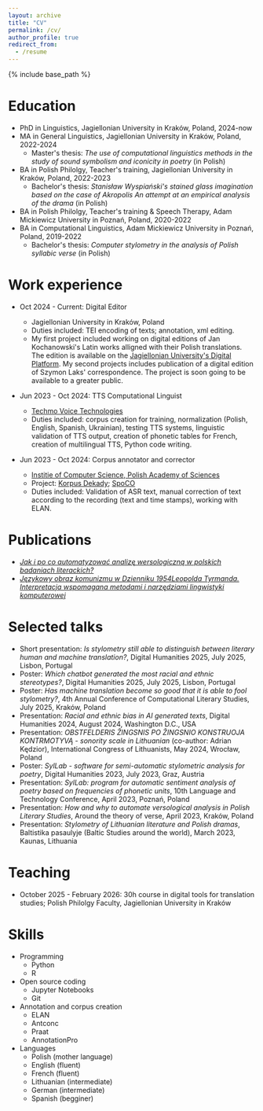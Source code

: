 ```yaml
---
layout: archive
title: "CV"
permalink: /cv/
author_profile: true
redirect_from:
  - /resume
---
```


{% include base_path %}

Education
======

* PhD in Linguistics, Jagiellonian University in Kraków, Poland, 2024-now
* MA in General Linguistics, Jagiellonian University in Kraków, Poland, 2022-2024
  * Master's thesis: _The use of computational linguistics methods in the study of sound symbolism and iconicity in poetry_ (in Polish)
* BA in Polish Philolgy, Teacher's training, Jagiellonian University in Kraków, Poland, 2022-2023
  * Bachelor's thesis: _Stanisław Wyspiański's stained glass imagination based on the case of Akropolis An attempt at an empirical analysis of the drama_ (in Polish)
* BA in Polish Philolgy, Teacher's training & Speech Therapy, Adam Mickiewicz University in Poznań, Poland, 2020-2022
* BA in Computational Linguistics, Adam Mickiewicz University in Poznań, Poland, 2019-2022
  * Bachelor's thesis: _Computer stylometry in the analysis of Polish syllabic verse_ (in Polish)

Work experience
======

* Oct 2024 - Current: Digital Editor
  * Jagiellonian University in Kraków, Poland
  * Duties included: TEI encoding of texts; annotation, xml editing.
  * My first project included working on digital editions of Jan Kochanowski's Latin works alligned with their Polish translations. The edition is available on the [Jagiellonian University's Digital Platform](https://neolatina.dhlab.uj.edu.pl/home). My second projects includes publication of a digital edition of Szymon Laks' correspondence. The project is soon going to be available to a greater public.

* Jun 2023 - Oct 2024: TTS Computational Linguist
  * [Techmo Voice Technologies](https://techmo.ai/)
  * Duties included: corpus creation for training, normalization (Polish, English, Spanish, Ukrainian), testing TTS systems, linguistic validation of TTS output, creation of phonetic tables for French, creation of multilingual TTS, Python code writing.

* Jun 2023 - Oct 2024: Corpus annotator and corrector
  * [Institie of Computer Science, Polish Academy of Sciences](https://ipipan.waw.pl/en/)
  * Project: [Korpus Dekady](https://korpus-dekady.ipipan.waw.pl/); [SpoCO](https://korpusmowy.ijppan.pl/)
  * Duties included: Validation of ASR text, manual correction of text according to the recording (text and time stamps), working with ELAN.

Publications
======

* [_Jak i po co automatyzować analizę wersologiczną w polskich badaniach literackich?_](https://studiapoetica.uken.krakow.pl/article/view/10428/10425)
* [_Językowy obraz komunizmu w Dzienniku 1954Leopolda Tyrmanda. Interpretacja wspomagana metodami i narzędziami lingwistyki komputerowej_](https://studiadecultura.uken.krakow.pl/article/view/10871/9815)

Selected talks
======

* Short presentation: _Is stylometry still able to distinguish between literary human and machine translation?_, Digital Humanities 2025, July 2025, Lisbon, Portugal
* Poster: _Which chatbot generated the most racial and ethnic stereotypes?_, Digital Humanities 2025, July 2025, Lisbon, Portugal
* Poster: _Has machine translation become so good that it is able to fool stylometry?_, 4th Annual Conference of Computational Literary Studies, July 2025, Kraków, Poland
* Presentation: _Racial and ethnic bias in AI generated texts_, Digital Humanities 2024, August 2024, Washington D.C., USA
* Presentation: _OBSTFELDERIS ŽINGSNIS PO ŽINGSNIO KONSTRUOJA KONTRMOTYVĄ - sonority scale in Lithuanian_ (co-author: Adrian Kędzior), International Congress of Lithuanists, May 2024, Wrocław, Poland
* Poster: _SylLab - software for semi-automatic stylometric analysis for poetry_, Digital Humanities 2023, July 2023, Graz, Austria
* Presentation: _SylLab: program for automatic sentiment analysis of poetry based on frequencies of phonetic units_, 10th Language and Technology Conference, April 2023, Poznań, Poland
* Presentation: _How and why to automate versological analysis in Polish Literary Studies_, Around the theory of verse, April 2023, Kraków, Poland
* Presentation: _Stylometry of Lithuanian literature and Polish dramas_, Baltistika pasaulyje (Baltic Studies around the world), March 2023, Kaunas, Lithuania

Teaching
======

* October 2025 - February 2026: 30h course in digital tools for translation studies; Polish Philolgy Faculty, Jagiellonian University in Kraków

Skills
======
* Programming
  * Python
  * R
* Open source coding
  * Jupyter Notebooks
  * Git
* Annotation and corpus creation
  * ELAN
  * Antconc
  * Praat
  * AnnotationPro
* Languages
  * Polish (mother language)
  * English (fluent)
  * French (fluent)
  * Lithuanian (intermediate)
  * German (intermediate)
  * Spanish (begginer)
